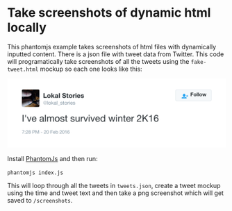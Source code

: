 # Take screenshots of dynamic html locally

This phantomjs example takes screenshots of html files with dynamically inputted content.
There is a json file with tweet data from Twitter. This code will programatically take screenshots of all the tweets using the `fake-tweet.html` mockup so each one looks like this:

![tweet mockup](https://raw.githubusercontent.com/lukephills/dynamic-html-screenshots/master/screenshots/1.png)

Install [PhantomJs](http://phantomjs.org/) and then run:

`phantomjs index.js`

This will loop through all the tweets in `tweets.json`, create a tweet mockup using the time and tweet text and then take a png screenshot which will get saved to `/screenshots`.
